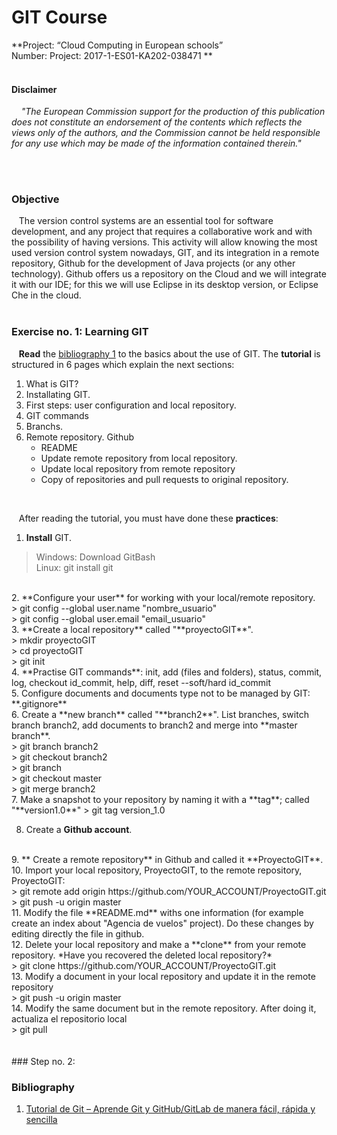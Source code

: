# GIT Course
 **Project: “Cloud Computing in European schools” <br>
 Number: Project: 2017-1-ES01-KA202-038471
**
<br><br>

#### Disclaimer
&nbsp;&nbsp;&nbsp;  *"The European Commission support for the production of this publication does not constitute an endorsement of the contents which reflects the views only of the authors, and the Commission cannot be held responsible for any use which may be made of the information contained therein."*

<br> <br> 



### Objective
&nbsp;&nbsp;&nbsp;The version control systems are an essential tool for software development, and any project that requires a collaborative work and with the possibility of having versions. This activity will allow knowing the most used version control system nowadays, GIT, and its integration in a remote repository, Github for the development of Java projects (or any other technology). Github offers us a repository on the Cloud and we will integrate it with our IDE; for this we will use Eclipse in its desktop version, or Eclipse Che in the cloud.
<br>
<br> 

### Exercise no. 1: Learning GIT

&nbsp;&nbsp;&nbsp;**Read** the [bibliography 1](https://reviblog.net/2018/03/29/tutorial-de-git-aprende-git-y-github-gitlab-de-manera-facil-rapida-y-sencilla-parte-1/) to the basics about the use of GIT. The **tutorial** is structured in 6 pages which explain the next sections:

 1. What is GIT?
 2. Installating GIT.
 3. First steps: user configuration and local repository.
 4. GIT commands
 5. Branchs.
 6. Remote repository. Github
    * README
    * Update remote repository from local repository.
    * Update local repository from remote repository
    * Copy of repositories and pull requests to original repository.
<br>    

&nbsp;&nbsp;&nbsp;After reading the tutorial, you must have done these **practices**:
 

 1. **Install** GIT.<br>
 > Windows: Download GitBash  <br>
 > Linux:  git install git
  <br>
 2. **Configure your user** for working with your local/remote repository.  <br>
 > git config --global user.name "nombre_usuario" <br>
 > git config --global user.email "email_usuario"
  <br>
 3. **Create a local repository** called "**proyectoGIT**".  <br> 
 > mkdir proyectoGIT  <br>
 > cd proyectoGIT   <br>
 > git init
  <br>
 4. **Practise GIT commands**: init, add (files and folders), status, commit, log, checkout id_commit, help, diff, reset --soft/hard id_commit
  <br>
 5. Configure documents and documents type not to be managed by GIT: **.gitignore**
  <br>
 6. Create a **new branch** called "**branch2**". List branches, switch branch branch2, add documents to  branch2 and merge into **master branch**. <br>
 > git branch branch2 <br>
 > git checkout branch2  <br>
 > git branch  <br>
 > git checkout master  <br>
 > git merge branch2  <br>
 7. Make a snapshot to your repository by naming it with a **tag**; called "**version1.0**"
>  git tag version_1.0
  <br>
 
 8.  Create a **Github account**.
  <br>
 9.  ** Create a remote repository** in Github and called it **ProyectoGIT**.
  <br>
 10. Import your local repository, ProyectoGIT, to the remote repository, ProyectoGIT: <br>
 > git remote add origin https://github.com/YOUR_ACCOUNT/ProyectoGIT.git
 > git push -u origin master
  <br>
 11. Modify the file **README.md** withs one information  (for example create an index about "Agencia de vuelos" project). Do these changes by editing directly the file in github.
  <br>
 12. Delete your local repository and make a **clone** from your remote repository. *Have you recovered the deleted local repository?* <br>
> git clone https://github.com/YOUR_ACCOUNT/ProyectoGIT.git <br>
 13.  Modify a document in your local repository and update it in the remote repository <br>
 > git push -u origin master <br>
  14. Modify the same document but in the remote repository. After doing it, actualiza el repositorio local <br>
  > git pull

<br>
<br>
<br>
### Step no. 2: 





### Bibliography
 1. [Tutorial de Git – Aprende Git y GitHub/GitLab de manera fácil, rápida y sencilla](https://reviblog.net/2018/03/29/tutorial-de-git-aprende-git-y-github-gitlab-de-manera-facil-rapida-y-sencilla-parte-1/)




 


